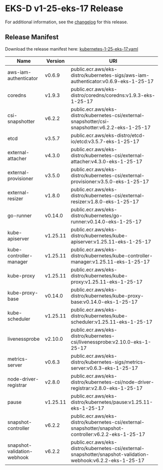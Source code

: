 # EKS-D v1-25-eks-17 Release

For additional information, see the [changelog](CHANGELOG-v1-25-eks-17.md) for this release.

## Release Manifest

Download the release manifest here: [kubernetes-1-25-eks-17.yaml](https://distro.eks.amazonaws.com/kubernetes-1-25/kubernetes-1-25-eks-17.yaml)

| Name | Version | URI |
|------|---------|-----|
| aws-iam-authenticator | v0.6.9 | public.ecr.aws/eks-distro/kubernetes-sigs/aws-iam-authenticator:v0.6.9-eks-1-25-17 |
| coredns | v1.9.3 | public.ecr.aws/eks-distro/coredns/coredns:v1.9.3-eks-1-25-17 |
| csi-snapshotter | v6.2.2 | public.ecr.aws/eks-distro/kubernetes-csi/external-snapshotter/csi-snapshotter:v6.2.2-eks-1-25-17 |
| etcd | v3.5.7 | public.ecr.aws/eks-distro/etcd-io/etcd:v3.5.7-eks-1-25-17 |
| external-attacher | v4.3.0 | public.ecr.aws/eks-distro/kubernetes-csi/external-attacher:v4.3.0-eks-1-25-17 |
| external-provisioner | v3.5.0 | public.ecr.aws/eks-distro/kubernetes-csi/external-provisioner:v3.5.0-eks-1-25-17 |
| external-resizer | v1.8.0 | public.ecr.aws/eks-distro/kubernetes-csi/external-resizer:v1.8.0-eks-1-25-17 |
| go-runner | v0.14.0 | public.ecr.aws/eks-distro/kubernetes/go-runner:v0.14.0-eks-1-25-17 |
| kube-apiserver | v1.25.11 | public.ecr.aws/eks-distro/kubernetes/kube-apiserver:v1.25.11-eks-1-25-17 |
| kube-controller-manager | v1.25.11 | public.ecr.aws/eks-distro/kubernetes/kube-controller-manager:v1.25.11-eks-1-25-17 |
| kube-proxy | v1.25.11 | public.ecr.aws/eks-distro/kubernetes/kube-proxy:v1.25.11-eks-1-25-17 |
| kube-proxy-base | v0.14.0 | public.ecr.aws/eks-distro/kubernetes/kube-proxy-base:v0.14.0-eks-1-25-17 |
| kube-scheduler | v1.25.11 | public.ecr.aws/eks-distro/kubernetes/kube-scheduler:v1.25.11-eks-1-25-17 |
| livenessprobe | v2.10.0 | public.ecr.aws/eks-distro/kubernetes-csi/livenessprobe:v2.10.0-eks-1-25-17 |
| metrics-server | v0.6.3 | public.ecr.aws/eks-distro/kubernetes-sigs/metrics-server:v0.6.3-eks-1-25-17 |
| node-driver-registrar | v2.8.0 | public.ecr.aws/eks-distro/kubernetes-csi/node-driver-registrar:v2.8.0-eks-1-25-17 |
| pause | v1.25.11 | public.ecr.aws/eks-distro/kubernetes/pause:v1.25.11-eks-1-25-17 |
| snapshot-controller | v6.2.2 | public.ecr.aws/eks-distro/kubernetes-csi/external-snapshotter/snapshot-controller:v6.2.2-eks-1-25-17 |
| snapshot-validation-webhook | v6.2.2 | public.ecr.aws/eks-distro/kubernetes-csi/external-snapshotter/snapshot-validation-webhook:v6.2.2-eks-1-25-17 |
